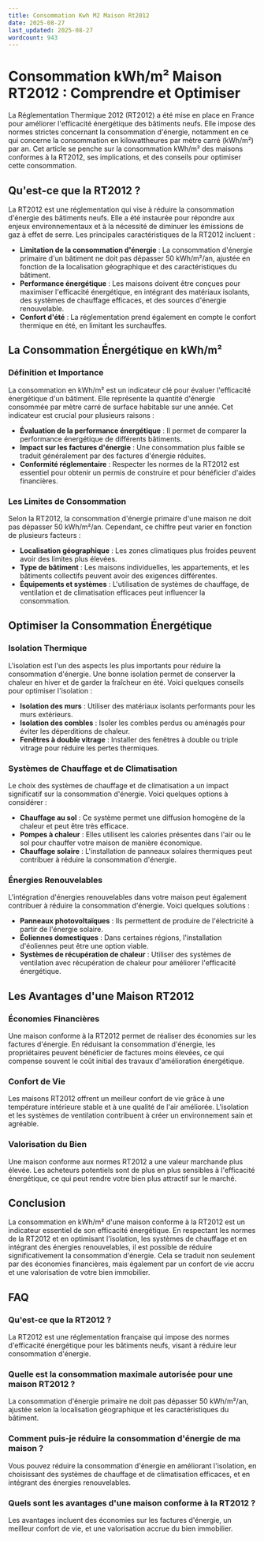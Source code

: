 ```yaml
---
title: Consommation Kwh M2 Maison Rt2012
date: 2025-08-27
last_updated: 2025-08-27
wordcount: 943
---
```


# Consommation kWh/m² Maison RT2012 : Comprendre et Optimiser

La Réglementation Thermique 2012 (RT2012) a été mise en place en France pour améliorer l'efficacité énergétique des bâtiments neufs. Elle impose des normes strictes concernant la consommation d'énergie, notamment en ce qui concerne la consommation en kilowattheures par mètre carré (kWh/m²) par an. Cet article se penche sur la consommation kWh/m² des maisons conformes à la RT2012, ses implications, et des conseils pour optimiser cette consommation.

## Qu'est-ce que la RT2012 ?

La RT2012 est une réglementation qui vise à réduire la consommation d'énergie des bâtiments neufs. Elle a été instaurée pour répondre aux enjeux environnementaux et à la nécessité de diminuer les émissions de gaz à effet de serre. Les principales caractéristiques de la RT2012 incluent :

- **Limitation de la consommation d'énergie** : La consommation d'énergie primaire d'un bâtiment ne doit pas dépasser 50 kWh/m²/an, ajustée en fonction de la localisation géographique et des caractéristiques du bâtiment.
- **Performance énergétique** : Les maisons doivent être conçues pour maximiser l'efficacité énergétique, en intégrant des matériaux isolants, des systèmes de chauffage efficaces, et des sources d'énergie renouvelable.
- **Confort d'été** : La réglementation prend également en compte le confort thermique en été, en limitant les surchauffes.

## La Consommation Énergétique en kWh/m²

### Définition et Importance

La consommation en kWh/m² est un indicateur clé pour évaluer l'efficacité énergétique d'un bâtiment. Elle représente la quantité d'énergie consommée par mètre carré de surface habitable sur une année. Cet indicateur est crucial pour plusieurs raisons :

- **Évaluation de la performance énergétique** : Il permet de comparer la performance énergétique de différents bâtiments.
- **Impact sur les factures d'énergie** : Une consommation plus faible se traduit généralement par des factures d'énergie réduites.
- **Conformité réglementaire** : Respecter les normes de la RT2012 est essentiel pour obtenir un permis de construire et pour bénéficier d'aides financières.

### Les Limites de Consommation

Selon la RT2012, la consommation d'énergie primaire d'une maison ne doit pas dépasser 50 kWh/m²/an. Cependant, ce chiffre peut varier en fonction de plusieurs facteurs :

- **Localisation géographique** : Les zones climatiques plus froides peuvent avoir des limites plus élevées.
- **Type de bâtiment** : Les maisons individuelles, les appartements, et les bâtiments collectifs peuvent avoir des exigences différentes.
- **Équipements et systèmes** : L'utilisation de systèmes de chauffage, de ventilation et de climatisation efficaces peut influencer la consommation.

## Optimiser la Consommation Énergétique

### Isolation Thermique

L'isolation est l'un des aspects les plus importants pour réduire la consommation d'énergie. Une bonne isolation permet de conserver la chaleur en hiver et de garder la fraîcheur en été. Voici quelques conseils pour optimiser l'isolation :

- **Isolation des murs** : Utiliser des matériaux isolants performants pour les murs extérieurs.
- **Isolation des combles** : Isoler les combles perdus ou aménagés pour éviter les déperditions de chaleur.
- **Fenêtres à double vitrage** : Installer des fenêtres à double ou triple vitrage pour réduire les pertes thermiques.

### Systèmes de Chauffage et de Climatisation

Le choix des systèmes de chauffage et de climatisation a un impact significatif sur la consommation d'énergie. Voici quelques options à considérer :

- **Chauffage au sol** : Ce système permet une diffusion homogène de la chaleur et peut être très efficace.
- **Pompes à chaleur** : Elles utilisent les calories présentes dans l'air ou le sol pour chauffer votre maison de manière économique.
- **Chauffage solaire** : L'installation de panneaux solaires thermiques peut contribuer à réduire la consommation d'énergie.

### Énergies Renouvelables

L'intégration d'énergies renouvelables dans votre maison peut également contribuer à réduire la consommation d'énergie. Voici quelques solutions :

- **Panneaux photovoltaïques** : Ils permettent de produire de l'électricité à partir de l'énergie solaire.
- **Éoliennes domestiques** : Dans certaines régions, l'installation d'éoliennes peut être une option viable.
- **Systèmes de récupération de chaleur** : Utiliser des systèmes de ventilation avec récupération de chaleur pour améliorer l'efficacité énergétique.

## Les Avantages d'une Maison RT2012

### Économies Financières

Une maison conforme à la RT2012 permet de réaliser des économies sur les factures d'énergie. En réduisant la consommation d'énergie, les propriétaires peuvent bénéficier de factures moins élevées, ce qui compense souvent le coût initial des travaux d'amélioration énergétique.

### Confort de Vie

Les maisons RT2012 offrent un meilleur confort de vie grâce à une température intérieure stable et à une qualité de l'air améliorée. L'isolation et les systèmes de ventilation contribuent à créer un environnement sain et agréable.

### Valorisation du Bien

Une maison conforme aux normes RT2012 a une valeur marchande plus élevée. Les acheteurs potentiels sont de plus en plus sensibles à l'efficacité énergétique, ce qui peut rendre votre bien plus attractif sur le marché.

## Conclusion

La consommation en kWh/m² d'une maison conforme à la RT2012 est un indicateur essentiel de son efficacité énergétique. En respectant les normes de la RT2012 et en optimisant l'isolation, les systèmes de chauffage et en intégrant des énergies renouvelables, il est possible de réduire significativement la consommation d'énergie. Cela se traduit non seulement par des économies financières, mais également par un confort de vie accru et une valorisation de votre bien immobilier.

## FAQ

### Qu'est-ce que la RT2012 ?

La RT2012 est une réglementation française qui impose des normes d'efficacité énergétique pour les bâtiments neufs, visant à réduire leur consommation d'énergie.

### Quelle est la consommation maximale autorisée pour une maison RT2012 ?

La consommation d'énergie primaire ne doit pas dépasser 50 kWh/m²/an, ajustée selon la localisation géographique et les caractéristiques du bâtiment.

### Comment puis-je réduire la consommation d'énergie de ma maison ?

Vous pouvez réduire la consommation d'énergie en améliorant l'isolation, en choisissant des systèmes de chauffage et de climatisation efficaces, et en intégrant des énergies renouvelables.

### Quels sont les avantages d'une maison conforme à la RT2012 ?

Les avantages incluent des économies sur les factures d'énergie, un meilleur confort de vie, et une valorisation accrue du bien immobilier.